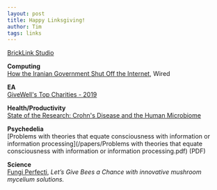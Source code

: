 ```yaml
---
layout: post
title: Happy Linksgiving!
author: Tim
tags: links
---
```


[BrickLink Studio](https://www.bricklink.com/v3/studio/download.page)  

**Computing**  
[How the Iranian Government Shut Off the Internet](https://www.wired.com/story/iran-internet-shutoff/), Wired  

**EA**  
[GiveWell's Top Charities - 2019](https://blog.givewell.org/2019/11/26/announcing-our-2019-top-charities/)  

**Health/Productivity**  
[State of the Research: Crohn's Disease and the Human Microbiome](https://github.com/MaximilianKohler/HumanMicrobiome/wiki/Intro#Crohns)  

**Psychedelia**  
[Problems with theories that equate consciousness with information or information processing](/papers/Problems with theories that equate consciousness with information or information processing.pdf) (PDF)  

**Science**  
[Fungi Perfecti](https://fungi.com/pages/bees), *Let’s Give Bees a Chance with innovative mushroom mycelium solutions.*  